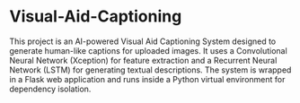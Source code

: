 # Visual-Aid-Captioning
This project is an AI-powered Visual Aid Captioning System designed to generate human-like captions for uploaded images. It uses a Convolutional Neural Network (Xception) for feature extraction and a Recurrent Neural Network (LSTM) for generating textual descriptions. The system is wrapped in a Flask web application and runs inside a Python virtual environment for dependency isolation.
